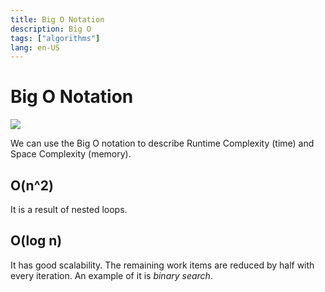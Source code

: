```yaml
---
title: Big O Notation
description: Big O
tags: ["algorithms"]
lang: en-US
---
```


# Big O Notation

![](../../../assets/big-o-graph.png)

We can use the Big O notation to describe Runtime Complexity (time) and Space
Complexity (memory).

## O(n^2)

It is a result of nested loops.

## O(log n)

It has good scalability. The remaining work items are reduced by half with
every iteration. An example of it is *binary search*.